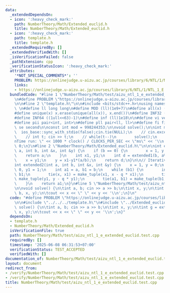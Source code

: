 ```yaml
---
data:
  _extendedDependsOn:
  - icon: ':heavy_check_mark:'
    path: NumberTheory/Math/Extended_euclid.h
    title: NumberTheory/Math/Extended_euclid.h
  - icon: ':heavy_check_mark:'
    path: template.h
    title: template.h
  _extendedRequiredBy: []
  _extendedVerifiedWith: []
  _isVerificationFailed: false
  _pathExtension: cpp
  _verificationStatusIcon: ':heavy_check_mark:'
  attributes:
    '*NOT_SPECIAL_COMMENTS*': ''
    PROBLEM: https://onlinejudge.u-aizu.ac.jp/courses/library/6/NTL/1/NTL_1_E
    links:
    - https://onlinejudge.u-aizu.ac.jp/courses/library/6/NTL/1/NTL_1_E
  bundledCode: "#line 1 \"NumberTheory/Math/test/aizu_ntl_1_e_extended_euclid.test.cpp\"\
    \n#define PROBLEM \"https://onlinejudge.u-aizu.ac.jp/courses/library/6/NTL/1/NTL_1_E\"\
    \n\n#line 2 \"template.h\"\n\n#include <bits/stdc++.h>\nusing namespace std;\n\
    \ \n#define ll long long\n#define MOD (ll)(1e9+7)\n#define all(x) (x).begin(),(x).end()\n\
    #define unique(x) x.erase(unique(all(x)), x.end())\n#define INF32 ((1ull<<31)-1)\n\
    #define INF64 ((1ull<<63)-1)\n#define inf (ll)1e18\n\n#define vi vector<int>\n\
    #define pii pair<int, int>\n#define pll pair<ll, ll>\n#define fi first\n#define\
    \ se second\n\nconst int mod = 998244353;\n\nvoid solve();\n\nint main(){\n  \
    \  ios_base::sync_with_stdio(false);cin.tie(NULL);\n    // cin.exceptions(cin.failbit);\n\
    \    // int t; cin >> t;\n    // while(t--)\n        solve();\n    cerr << \"\\\
    nTime run: \" << 1000 * clock() / CLOCKS_PER_SEC << \"ms\" << '\\n';\n    return\
    \ 0;\n}\n#line 2 \"NumberTheory/Math/Extended_euclid.h\"\n\n\nint extended1(int\
    \ a, int b, int &x, int &y) {\n    if (b == 0) {\n        x = 1, y = 0;\n    \
    \    return a;\n    }\n    int x1, y1;\n    int d = extended1(b, a%b, x1, y1);\n\
    \    x = y1;\n    y = x1-y1*(a/b);\n    return d;\n}\n\n// Iterative version\n\
    int extended2(int a, int b, int &x, int &y) {\n    x = 1, y = 0;\n    int x1 =\
    \ 0, y1 = 1;\n    int a1 = a, b1 = b;\n    while (b1) {\n        int q = a1 /\
    \ b1;\n        tie(x, x1) = make_tuple(x1, x - q * x1);\n        tie(y, y1) =\
    \ make_tuple(y1, y - q * y1);\n        tie(a1, b1) = make_tuple(b1, a1 - q * b1);\n\
    \    }\n    return a1;\n}\n#line 5 \"NumberTheory/Math/test/aizu_ntl_1_e_extended_euclid.test.cpp\"\
    \n\nvoid solve() {\n\tint a, b; cin >> a >> b;\n\tint x, y;\n\tint g = extended2(a,\
    \ b, x, y);\n\tcout << x << \" \" << y << '\\n';\n}\n"
  code: "#define PROBLEM \"https://onlinejudge.u-aizu.ac.jp/courses/library/6/NTL/1/NTL_1_E\"\
    \n\n#include \"../../../template.h\"\n#include \"../Extended_euclid.h\"\n\nvoid\
    \ solve() {\n\tint a, b; cin >> a >> b;\n\tint x, y;\n\tint g = extended2(a, b,\
    \ x, y);\n\tcout << x << \" \" << y << '\\n';\n}"
  dependsOn:
  - template.h
  - NumberTheory/Math/Extended_euclid.h
  isVerificationFile: true
  path: NumberTheory/Math/test/aizu_ntl_1_e_extended_euclid.test.cpp
  requiredBy: []
  timestamp: '2025-06-08 06:31:53+07:00'
  verificationStatus: TEST_ACCEPTED
  verifiedWith: []
documentation_of: NumberTheory/Math/test/aizu_ntl_1_e_extended_euclid.test.cpp
layout: document
redirect_from:
- /verify/NumberTheory/Math/test/aizu_ntl_1_e_extended_euclid.test.cpp
- /verify/NumberTheory/Math/test/aizu_ntl_1_e_extended_euclid.test.cpp.html
title: NumberTheory/Math/test/aizu_ntl_1_e_extended_euclid.test.cpp
---
```

